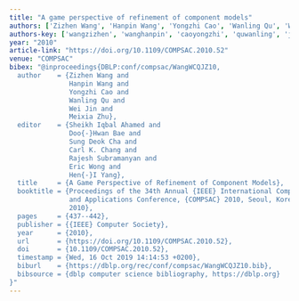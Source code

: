```yaml
---
title: "A game perspective of refinement of component models"
authors: ['Zizhen Wang', 'Hanpin Wang', 'Yongzhi Cao', 'Wanling Qu', 'Wei Jin', 'Meixia Zhu']
authors-key: ['wangzizhen', 'wanghanpin', 'caoyongzhi', 'quwanling', 'jinwei', 'zhumeixia']
year: "2010"
article-link: "https://doi.org/10.1109/COMPSAC.2010.52"
venue: "COMPSAC"
bibex: "@inproceedings{DBLP:conf/compsac/WangWCQJZ10,
  author    = {Zizhen Wang and
               Hanpin Wang and
               Yongzhi Cao and
               Wanling Qu and
               Wei Jin and
               Meixia Zhu},
  editor    = {Sheikh Iqbal Ahamed and
               Doo{-}Hwan Bae and
               Sung Deok Cha and
               Carl K. Chang and
               Rajesh Subramanyan and
               Eric Wong and
               Hen{-}I Yang},
  title     = {A Game Perspective of Refinement of Component Models},
  booktitle = {Proceedings of the 34th Annual {IEEE} International Computer Software
               and Applications Conference, {COMPSAC} 2010, Seoul, Korea, 19-23 July
               2010},
  pages     = {437--442},
  publisher = {{IEEE} Computer Society},
  year      = {2010},
  url       = {https://doi.org/10.1109/COMPSAC.2010.52},
  doi       = {10.1109/COMPSAC.2010.52},
  timestamp = {Wed, 16 Oct 2019 14:14:53 +0200},
  biburl    = {https://dblp.org/rec/conf/compsac/WangWCQJZ10.bib},
  bibsource = {dblp computer science bibliography, https://dblp.org}
}"
---
```

